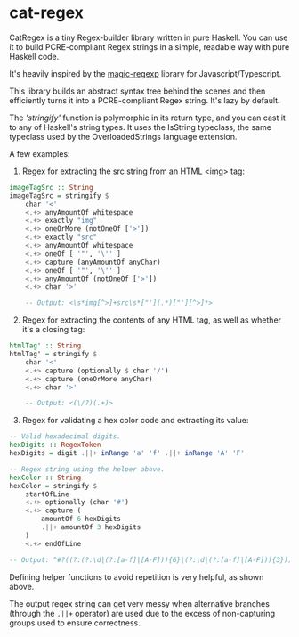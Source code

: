 # cat-regex
CatRegex is a tiny Regex-builder library written in pure Haskell. You can use it to build PCRE-compliant Regex strings in a simple, readable way with pure Haskell code.

It's heavily inspired by the [magic-regexp](https://regexp.dev/) library for Javascript/Typescript.

This library builds an abstract syntax tree behind the scenes and then efficiently turns it into a PCRE-compliant Regex string. It's lazy by default.

The *'stringify'* function is polymorphic in its return type, and you can cast it to any of Haskell's string types. It uses the IsString typeclass, the same typeclass used by the OverloadedStrings language extension.

A few examples:

1. Regex for extracting the src string from an HTML \<img\> tag:

```haskell
imageTagSrc :: String
imageTagSrc = stringify $
    char '<'
    <.+> anyAmountOf whitespace
    <.+> exactly "img"
    <.+> oneOrMore (notOneOf ['>'])
    <.+> exactly "src"
    <.+> anyAmountOf whitespace
    <.+> oneOf [ '"', '\'' ]
    <.+> capture (anyAmountOf anyChar)
    <.+> oneOf [ '"', '\'' ]
    <.+> anyAmountOf (notOneOf ['>'])
    <.+> char '>'

    -- Output: <\s*img[^>]+src\s*["'](.*)["'][^>]*>
```

2. Regex for extracting the contents of any HTML tag, as well as whether it's a closing tag:

```haskell
htmlTag' :: String
htmlTag' = stringify $
    char '<'
    <.+> capture (optionally $ char '/')
    <.+> capture (oneOrMore anyChar)
    <.+> char '>'

    -- Output: <(\/?)(.+)>
```

3. Regex for validating a hex color code and extracting its value:

```haskell
-- Valid hexadecimal digits.
hexDigits :: RegexToken
hexDigits = digit .||+ inRange 'a' 'f' .||+ inRange 'A' 'F'

-- Regex string using the helper above.
hexColor :: String
hexColor = stringify $
    startOfLine
    <.+> optionally (char '#')
    <.+> capture (
        amountOf 6 hexDigits
        .||+ amountOf 3 hexDigits
    )
    <.+> endOfLine

-- Output: ^#?((?:(?:\d|(?:[a-f]|[A-F])){6}|(?:\d|(?:[a-f]|[A-F])){3}))$
```

Defining helper functions to avoid repetition is very helpful, as shown above.

The output regex string can get very messy when alternative branches (through the `.||+` operator) are used due to the excess of non-capturing groups used to ensure correctness.
